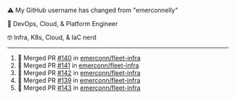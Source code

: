 ⚠️ My GitHub username has changed from "emerconnelly"

💼 DevOps, Cloud, & Platform Engineer

🤓 Infra, K8s, Cloud, & IaC nerd

---

<!--START_SECTION:activity-->
1. 🎉 Merged PR [#140](https://github.com/emerconn/fleet-infra/pull/140) in [emerconn/fleet-infra](https://github.com/emerconn/fleet-infra)
2. 🎉 Merged PR [#141](https://github.com/emerconn/fleet-infra/pull/141) in [emerconn/fleet-infra](https://github.com/emerconn/fleet-infra)
3. 🎉 Merged PR [#142](https://github.com/emerconn/fleet-infra/pull/142) in [emerconn/fleet-infra](https://github.com/emerconn/fleet-infra)
4. 🎉 Merged PR [#139](https://github.com/emerconn/fleet-infra/pull/139) in [emerconn/fleet-infra](https://github.com/emerconn/fleet-infra)
5. 🎉 Merged PR [#143](https://github.com/emerconn/fleet-infra/pull/143) in [emerconn/fleet-infra](https://github.com/emerconn/fleet-infra)
<!--END_SECTION:activity-->
